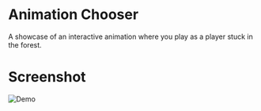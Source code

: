 # Animation Chooser

A showcase of an interactive animation where you play as a player stuck in the forest.

# Screenshot

![Demo](https://cloud-1oul3zu6h-hack-club-bot.vercel.app/0screenshot_2024-11-15_at_21-15-38_animation_showcase.png)
